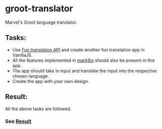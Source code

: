 # groot-translator
Marvel's Groot language translator.
## Tasks:
- Use [Fun translation API](https://funtranslations.com/) and create another fun translation app in VanillaJS.
- All the features implemented in [markSix](https://github.com/arjun-computer-geek/banana-translation.git) should also be present in this app.
- The app should take in input and translate the input into the respective chosen language.
- Create the app with your own design.
## Result: 
All the above tasks are followed.
### See [Result](https://compassionate-carson-43f6ab.netlify.app/)
